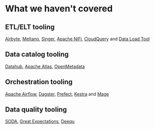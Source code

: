 # What we haven't covered

## ETL/ELT tooling
[Airbyte](https://airbyte.com/), [Meltano](https://meltano.com/), [Singer](https://www.singer.io/), [Apache NiFi](https://nifi.apache.org/), [CloudQuery](https://www.cloudquery.io/) and [Data Load Tool](https://dlthub.com/)

## Data catalog tooling
[Datahub](https://datahubproject.io/), [Apache Atlas](https://atlas.apache.org), [OpenMetadata](https://open-metadata.org/)

## Orchestration tooling
[Apache Airflow](https://airflow.apache.org/), [Dagster](https://dagster.io/), [Prefect](https://www.prefect.io/), [Kestra](https://kestra.io/) and [Mage](https://www.mage.ai/)

## Data quality tooling
[SODA](https://www.soda.io/), [Great Expectations](https://greatexpectations.io/), [Deequ](https://github.com/awslabs/deequ)